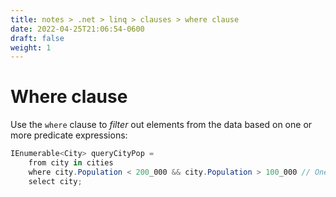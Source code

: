 ```yaml
---
title: notes > .net > linq > clauses > where clause
date: 2022-04-25T21:06:54-0600
draft: false
weight: 1
---
```

# Where clause
Use the `where` clause to *filter* out elements from the data based on one or more predicate expressions:

```cs
IEnumerable<City> queryCityPop =
    from city in cities
    where city.Population < 200_000 && city.Population > 100_000 // One predicate, two conditions.
    select city;
```
